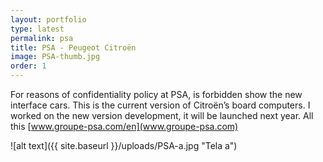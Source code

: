 ```yaml
---
layout: portfolio
type: latest
permalink: psa
title: PSA - Peugeot Citroën
image: PSA-thumb.jpg
order: 1
---
```


For reasons of confidentiality policy at PSA, is forbidden show the new interface cars. This is the current version of Citroën’s board computers. I worked on the new version development, it will be launched next year.  All this [www.groupe-psa.com/en](www.groupe-psa.com)

![alt text]({{ site.baseurl }}/uploads/PSA-a.jpg "Tela a")
